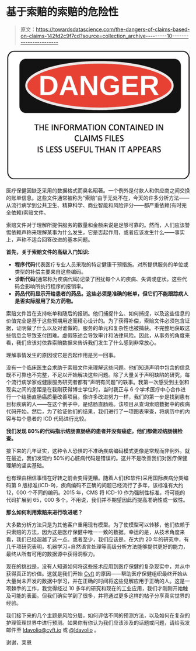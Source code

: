 # 基于索赔的索赔的危险性

> 原文：<https://towardsdatascience.com/the-dangers-of-claims-based-on-claims-142fd2c9f7cd?source=collection_archive---------10----------------------->

![](img/9c36ac9e166ce0c3e62ca6a190357645.png)

医疗保健因缺乏采用的数据格式而臭名昭著。一个例外是付款人和供应商之间交换的账单信息。这些文件通常被称为“索赔”由于无处不在，今天的许多分析方法——从流行病学到公共卫生、精算科学、商业智能和风险评分——都严重依赖(有时完全依赖)索赔文件。

索赔文件对于理解所提供服务的数量和金额来说是足够可靠的。然而，人们应该警惕依赖声称来理解某事为什么发生，它是否起作用，或者应该发生什么——事实上，声称不适合回答改进的基本问题。

**首先，关于索赔文件的高级入门知识:**

*   **程序代码**代表医疗专业人员采取的特定健康干预措施。对所提供服务的单位或类型的补偿主要来自这些编码。
*   **诊断代码**(通常称为疾病代码)记录了困扰每个人的疾病、失调或症状。这些代码会影响所执行程序的报销率。
*   **药品代码显示开给患者的药品。这些必须是准确的帐单，但它们不能跟踪病人是否实际服用了处方药物。**

索赔文件旨在支持帐单和随后的报销。他们捕捉什么、如何捕捉，以及这些信息的价值完全是基于这些预期用途而精心设计的。为了获得补偿，索赔文件必须包含证据，证明做了什么以及对谁做的。服务的单元和复杂性也被捕获。不完整地获取这些信息会导致支付困难。虚假陈述会导致审计和法律风险。因此，从事务的角度来看，我们应该对依靠索赔数据来告诉我们发生了什么感到非常放心。

理解事情发生的原因或它是否起作用是另一回事。

没有一个临床医生会求助于索赔文件来理解这些问题。他们知道声明中包含的信息既不可靠也不完整，不足以开始解决这些问题。除了大量关于声明缺陷的研究，每个流行病学家或健康服务研究者都有“声明有问题”的轶事。我第一次感受到主张和现实之间的差距是在我刚获得博士学位时，当时我正与 6 个学术医疗中心合作进行一个结肠直肠癌质量改善项目。像许多改进努力一样，我们的第一步是找到患有目标疾病的人——在这个例子中，是结肠直肠癌。该项目从查询索赔数据中的疾病代码开始。然后，为了验证他们的结果，我们进行了一项图表审查，将病历中的内容与每个患者的 ICD 代码进行比较。

**我们发现 80%的代码指示结肠直肠癌的患者并没有癌症。他们都做过结肠镜检查。**

接下来的几年证实，这种令人恐惧的不准确疾病编码模式更像是常规而非例外。就在最近，我们发现约 50%的心脏病代码是错误的。这并不是改善我们对医疗保健理解的坚实基础。

也有理由相信事情在好转之前会变得更糟。随着人们(和软件)采用国际疾病分类编码第 9 版标准(ICD-9)，疾病编码不正确的问题已经流行了多年，该标准有大约 12，000 个不同的编码。2015 年，CMS 将 ICD-10 作为强制性标准，将可能的代码扩展到 65，000 多个。不用说，我们并不期望因此而提高准确性或一致性。

**那么如何利用索赔来进行改进呢？**

大多数分析方法只是为其他客户重用现有模型。为了使模型可以转移，他们依赖于只索赔的方法，因为这是医疗保健中唯一一致的数据。幸运的是，从技术角度来看，我们已经超越了这一点。或者至少，我们应该是。在大约 20 年的研究中，有几千项研究表明，机器学习+自然语言处理等高级分析方法能够提供更好的能力，最终从所有可用的数据源中获得洞察力。

现在的挑战是，没有人知道如何将这些技术应用到医疗保健的复杂现实中，并从中获得真正的价值。这就是我们开始 [Cyft](http://www.cyft.com/) 的原因——帮助医疗保健组织最终开始从大量尚未开发的数据中学习，并在正确的时间将这些见解应用于正确的人。这是一项棘手的工作，我觉得经过 10 多年的研究和现在的工业应用，我们才刚刚开始触及可能的表面。但我们确实学到了很多，并将通过更多这样的帖子分享真实世界的经验。

我们接下来的几个主题是风险分层，如何评估不同的预测方法，以及如何在复杂的护理管理世界中进行预测。如果你有你认为我们应该涉及的话题或问题，请给我发邮件至 ldavolio@cyft.io 或 [@ldavolio](https://twitter.com/ldavolio) 。

谢谢，莱恩